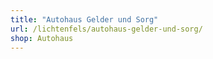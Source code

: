 ```yaml
---
title: "Autohaus Gelder und Sorg"
url: /lichtenfels/autohaus-gelder-und-sorg/
shop: Autohaus
---
```

